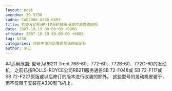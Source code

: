 ```yaml
---
layout: post
amendno: 39-5790
cadno: CAD2006-A330-04R3
title: 检查发动机HP/IP涡轮轴承滑油供油管路磨损
date: 2007-10-19 00:00:00 +0800
effdate: 2007-10-19 00:00:00 +0800
tag: A330
categories: 民航中南地区管理局适航审定处
author: 朱江
---
```


##适用范围:
型号为RB211 Trent 768-60、772-60、772B-60、772C-60的发动机，之前已按ROLLS-ROYCE公司RB211服务通告SB 72-F048或 SB 72-F117或SB 72-F227原版或以后修订的版本进行改装的除外。
这些型号的发动机安装于，但不仅限于安装在A330型飞机上。

